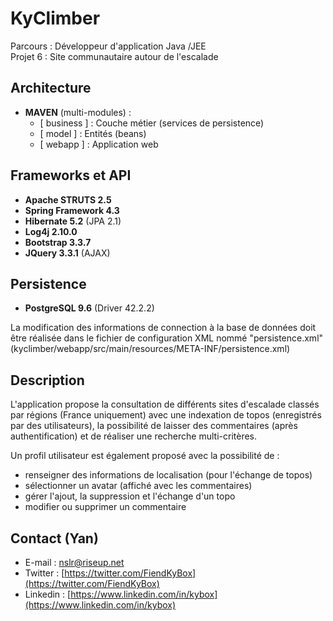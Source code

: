 # KyClimber

Parcours : Développeur d'application Java /JEE  
Projet 6 : Site communautaire autour de l'escalade  

## Architecture

- **MAVEN** (multi-modules) :  
   * [ business ] : Couche métier (services de persistence)  
   * [ model ] : Entités (beans)  
   * [ webapp ] : Application web

## Frameworks et API

- **Apache STRUTS 2.5**
- **Spring Framework 4.3**
- **Hibernate 5.2** (JPA 2.1)
- **Log4j 2.10.0**
- **Bootstrap 3.3.7**
- **JQuery 3.3.1** (AJAX)

## Persistence

- **PostgreSQL 9.6**  (Driver 42.2.2)

La modification des informations de connection à la base de données doit être réalisée dans le fichier de configuration XML nommé "persistence.xml" (kyclimber/webapp/src/main/resources/META-INF/persistence.xml)

## Description

L'application propose la consultation de différents sites d'escalade classés par régions (France uniquement) avec une indexation de topos (enregistrés par des utilisateurs), la possibilité de laisser des commentaires (après authentification) et de réaliser une recherche multi-critères.

Un profil utilisateur est également proposé avec la possibilité de :
- renseigner des informations de localisation (pour l'échange de topos)
- sélectionner un avatar (affiché avec les commentaires)
- gérer l'ajout, la suppression et l'échange d'un topo
- modifier ou supprimer un commentaire

## Contact (Yan)

- E-mail : [nslr@riseup.net](mailto:nslr@riseup.net)
- Twitter : [https://twitter.com/FiendKyBox](https://twitter.com/FiendKyBox)
- Linkedin : [https://www.linkedin.com/in/kybox](https://www.linkedin.com/in/kybox)
